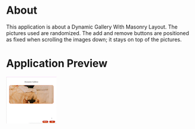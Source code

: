 # About

This application is about a Dynamic Gallery With Masonry Layout. The pictures used are randomized. The add and remove buttons are positioned as fixed when scrolling the images down; it stays on top of the pictures.

# Application Preview

![gif](assets/dynamic-gallery.gif)
